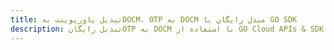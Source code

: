 ---title: تبدیل پاورپوینت بهDOCM، OTP به DOCM مبدل رایگان یا GO SDKdescription: تبدیل رایگانOTP به DOCM با استفاده از GO Cloud APIs & SDK. همچنین اسناد Microsoft PowerPoint را در Cloud ایجاد، ویرایش و رندر کنید.---